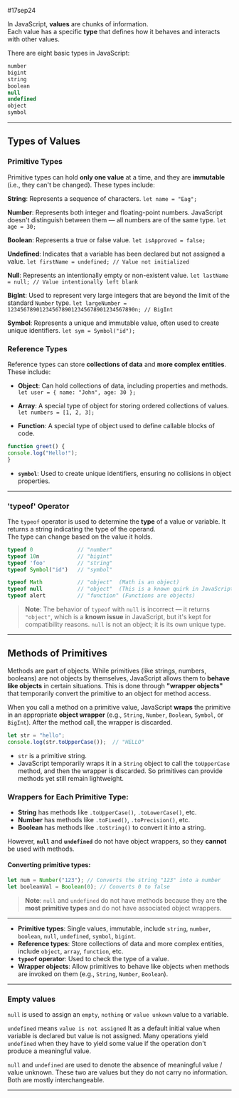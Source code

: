 #17sep24 


In JavaScript, **values** are chunks of information.  
Each value has a specific **type** that defines how it behaves and interacts with other values.  

There are eight basic types in JavaScript:

```js
number
bigint
string
boolean
null
undefined
object
symbol
```

---

## Types of Values

### Primitive Types

Primitive types can hold **only one value** at a time, and they are **immutable** (i.e., they can't be changed). These types include:

**String**: Represents a sequence of characters. 
`let name = "Eag";`

**Number**: Represents both integer and floating-point numbers. JavaScript doesn't distinguish between them — all numbers are of the same type.
`let age = 30;`

**Boolean**: Represents a true or false value. 
`let isApproved = false;`

**Undefined**: Indicates that a variable has been declared but not assigned a value. 
`let firstName = undefined; // Value not initialized`

**Null**: Represents an intentionally empty or non-existent value. 
`let lastName = null; // Value intentionally left blank`

**BigInt**: Used to represent very large integers that are beyond the limit of the standard `Number` type.
`let largeNumber = 1234567890123456789012345678901234567890n; // BigInt`

**Symbol**: Represents a unique and immutable value, often used to create unique identifiers.
`let sym = Symbol("id");`


### Reference Types

Reference types can store **collections of data** and **more complex entities**. These include:

- **Object**: Can hold collections of data, including properties and methods.
	` let user = { name: "John", age: 30 };`

- **Array**: A special type of object for storing ordered collections of values.  
	`let numbers = [1, 2, 3];`

- **Function**: A special type of object used to define callable blocks of code.
```js
function greet() {
console.log("Hello!");
}
```

- **`symbol`**: Used to create unique identifiers, ensuring no collisions in object properties.

---

### 'typeof' Operator

The `typeof` operator is used to determine the **type** of a value or variable. It returns a string indicating the type of the operand.  
The type can change based on the value it holds.

```js
typeof 0              // "number"
typeof 10n            // "bigint"
typeof 'foo'          // "string"
typeof Symbol("id")   // "symbol"

typeof Math           // "object"  (Math is an object)
typeof null           // "object"  (This is a known quirk in JavaScript)
typeof alert          // "function" (Functions are objects)
```

> **Note**: The behavior of `typeof` with `null` is incorrect — it returns `"object"`, which is a **known issue** in JavaScript, but it's kept for compatibility reasons. `null` is not an object; it is its own unique type.


---

## Methods of Primitives

Methods are part of objects.  While primitives (like strings, numbers, booleans) are not objects by themselves, JavaScript allows them to **behave like objects** in certain situations. This is done through **"wrapper objects"** that temporarily convert the primitive to an object for method access.

When you call a method on a primitive value, JavaScript **wraps** the primitive in an appropriate **object wrapper** (e.g., `String`, `Number`, `Boolean`, `Symbol`, or `BigInt`). After the method call, the wrapper is discarded.

```js
let str = "hello";
console.log(str.toUpperCase());  // "HELLO"
```
- `str` is a primitive string.
- JavaScript temporarily wraps it in a `String` object to call the `toUpperCase` method, and then the wrapper is discarded. So primitives can provide methods yet still remain lightweight.

### Wrappers for Each Primitive Type:
- **String** has methods like `.toUpperCase()`, `.toLowerCase()`, etc.
- **Number** has methods like `.toFixed()`, `.toPrecision()`, etc.
- **Boolean** has methods like `.toString()` to convert it into a string.

However, **`null`** and **`undefined`** do not have object wrappers, so they **cannot** be used with methods.

#### Converting primitive types:
```js
let num = Number("123"); // Converts the string "123" into a number
let booleanVal = Boolean(0); // Converts 0 to false
```

> **Note**: `null` and `undefined` do not have methods because they are **the most primitive types** and do not have associated object wrappers.

---

- **Primitive types**: Single values, immutable, include `string`, `number`, `boolean`, `null`, `undefined`, `symbol`, `bigint`.
- **Reference types**: Store collections of data and more complex entities, include `object`, `array`, `function`, etc.
- **`typeof` operator**: Used to check the type of a value.
- **Wrapper objects**: Allow primitives to behave like objects when methods are invoked on them (e.g., `String`, `Number`, `Boolean`).

---

### Empty values

`null` is used to assign an `empty`, `nothing` or `value unkown` value to a variable.

`undefined` means `value is not assigned` 
It as a default initial value when variable is declared but value is not assigned.
Many operations yield `undefined` when they have to yield some value if the operation don't produce a meaningful value. 


`null`  and  `undefined`  are used to denote the absence of meaningful value / value unknown.
These two are values but they do not carry no information. Both are mostly interchangeable.


___
